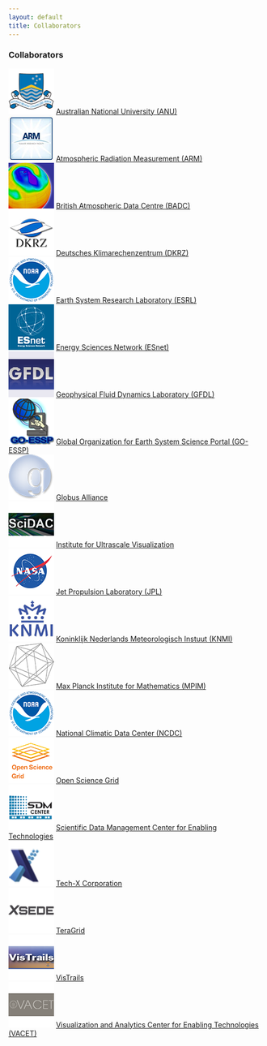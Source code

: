 ```yaml
---
layout: default
title: Collaborators
---
```


<h3>Collaborators</h3>
<div class="collaborator">
  <img src="media/images/collaborators/anu.png" width="90" />
  <a class="collaborator-title" href="http://www.anu.edu.au">Australian National University (ANU)</a>
</div>
<div class="collaborator">
  <img src="media/images/collaborators/ARM.jpg" width="90" />
  <a class="collaborator-title" href="http://www.arm.gov">Atmospheric Radiation Measurement (ARM)</a>
</div>
<div class="collaborator">
  <img src="media/images/collaborators/badc.png" width="90" />
  <a class="collaborator-title" href="http://badc.nerc.ac.uk/home/">British Atmospheric Data Centre (BADC)</a>
</div>
<div class="collaborator">
  <img src="media/images/collaborators/dkrz.png" width="90" />
  <a class="collaborator-title" href="https://www.dkrz.de"> Deutsches Klimarechenzentrum (DKRZ)</a>
</div>
<div class="collaborator">
  <img src="media/images/collaborators/NOAA.png" width="90" />
  <a class="collaborator-title" href="http://www.esrl.noaa.gov">Earth System Research Laboratory (ESRL)</a>
</div>
<div class="collaborator">
  <img src="media/images/collaborators/esnet.png" width="90" />
  <a class="collaborator-title" href="http://www.es.net">Energy Sciences Network (ESnet)</a>
</div>
<div class="collaborator">
  <img src="media/images/collaborators/gfdl.gif" width="90" />
  <a class="collaborator-title" href="http://www.gfdl.noaa.gov">Geophysical Fluid Dynamics Laboratory (GFDL)</a>
</div>
<div class="collaborator">
  <img src="media/images/collaborators/goessp.png" width="90" />
  <a class="collaborator-title" href="http://go-essp.gfdl.noaa.gov">Global Organization for Earth System Science Portal (GO-ESSP)</a>
</div>
<div class="collaborator">
  <img src="media/images/collaborators/go.png" width="90" />
  <a class="collaborator-title" href="http://globus.org">Globus Alliance </a>
</div>
<div class="collaborator">
  <img src="media/images/collaborators/IFUV.png" width="90" />
  <a class="collaborator-title" href="http://vis.cs.ucdavis.edu/Ultravis/">Institute for Ultrascale Visualization</a>
</div>
<div class="collaborator">
  <img src="media/images/collaborators/nasaSmall.png" width="90" />
  <a class="collaborator-title" href="http://www.jpl.nasa.gov">Jet Propulsion Laboratory (JPL)</a>
</div>
<div class="collaborator">
  <img src="media/images/collaborators/knmi.png" width="90" />
  <a class="collaborator-title" href="http://www.knmi.nl">Koninklijk Nederlands Meteorologisch Instuut (KNMI)</a>
</div>
<div class="collaborator">
  <img src="media/images/collaborators/mpim.png" width="90" />
  <a class="collaborator-title" href="http://www.mpim-bonn.mpg.de">Max Planck Institute for Mathematics (MPIM)</a>
</div>
<div class="collaborator">
  <img src="media/images/collaborators/NOAA.png" width="90" />
  <a class="collaborator-title" href="http://www.ncdc.noaa.gov">National Climatic Data Center (NCDC)</a>
</div>
<div class="collaborator">
  <img src="media/images/collaborators/osg.png" width="90" />
  <a class="collaborator-title" href="https://www.opensciencegrid.org/bin/view">Open Science Grid</a>
</div>
<div class="collaborator">
  <img src="media/images/collaborators/sdm.png" width="90" />
  <a class="collaborator-title" href="https://sdm.lbl.gov/sdmcenter/">Scientific Data Management Center for Enabling Technologies</a>
</div>
<div class="collaborator">
  <img src="media/images/collaborators/techx.png" width="90" />
  <a class="collaborator-title" href="http://www.txcorp.com">Tech-X Corporation</a>
</div>
<div class="collaborator">
  <img src="media/images/collaborators/teragrid.png" width="90" />
  <a class="collaborator-title" href="https://www.xsede.org/tg-archives">TeraGrid </a>
</div>
<div class="collaborator">
  <img src="media/images/collaborators/visTrails.png" width="90" />
  <a class="collaborator-title" href="http://www.vistrails.org/index.php/Main_Page">VisTrails</a>
</div>
<div class="collaborator">
  <img src="media/images/collaborators/vacet.png" width="90" />
  <a class="collaborator-title" href="http://www.vacet.org">Visualization and Analytics Center for Enabling Technologies (VACET)</a>
</div>